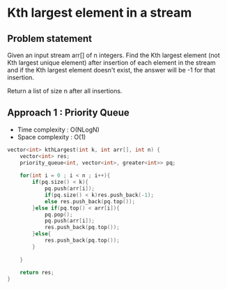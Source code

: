 # Kth largest element in a stream

## Problem statement

Given an input stream arr[] of n integers. Find the Kth largest element (not Kth largest unique element) after insertion of each element in the stream and if the Kth largest element doesn't exist, the answer will be -1 for that insertion.  

Return a list of size n after all insertions.

## Approach 1 : Priority Queue

- Time complexity : O(NLogN) 
- Space complexity : O(1)

```cpp
vector<int> kthLargest(int k, int arr[], int n) {
    vector<int> res;
    priority_queue<int, vector<int>, greater<int>> pq;
    
    for(int i = 0 ; i < n ; i++){
        if(pq.size() < k){
            pq.push(arr[i]);
            if(pq.size() < k)res.push_back(-1);
            else res.push_back(pq.top());
        }else if(pq.top() < arr[i]){
            pq.pop();
            pq.push(arr[i]);
            res.push_back(pq.top());
        }else{
            res.push_back(pq.top());
        }
        
    }
    
    return res;
}
```